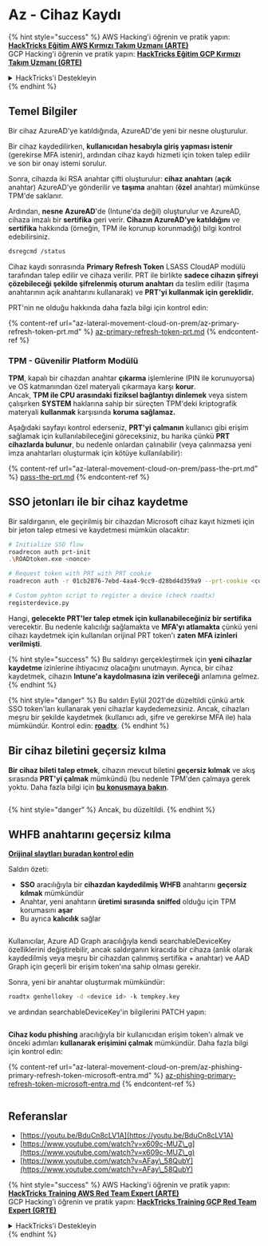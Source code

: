 # Az - Cihaz Kaydı

{% hint style="success" %}
AWS Hacking'i öğrenin ve pratik yapın:<img src="../../.gitbook/assets/image (1).png" alt="" data-size="line">[**HackTricks Eğitim AWS Kırmızı Takım Uzmanı (ARTE)**](https://training.hacktricks.xyz/courses/arte)<img src="../../.gitbook/assets/image (1).png" alt="" data-size="line">\
GCP Hacking'i öğrenin ve pratik yapın: <img src="../../.gitbook/assets/image (2).png" alt="" data-size="line">[**HackTricks Eğitim GCP Kırmızı Takım Uzmanı (GRTE)**<img src="../../.gitbook/assets/image (2).png" alt="" data-size="line">](https://training.hacktricks.xyz/courses/grte)

<details>

<summary>HackTricks'i Destekleyin</summary>

* [**abonelik planlarını**](https://github.com/sponsors/carlospolop) kontrol edin!
* **💬 [**Discord grubuna**](https://discord.gg/hRep4RUj7f) veya [**telegram grubuna**](https://t.me/peass) katılın ya da **Twitter**'da **bizi takip edin** 🐦 [**@hacktricks\_live**](https://twitter.com/hacktricks\_live)**.**
* **Hacking ipuçlarını paylaşmak için** [**HackTricks**](https://github.com/carlospolop/hacktricks) ve [**HackTricks Cloud**](https://github.com/carlospolop/hacktricks-cloud) github reposuna PR gönderin.

</details>
{% endhint %}

## Temel Bilgiler

Bir cihaz AzureAD'ye katıldığında, AzureAD'de yeni bir nesne oluşturulur.

Bir cihaz kaydedilirken, **kullanıcıdan hesabıyla giriş yapması istenir** (gerekirse MFA istenir), ardından cihaz kaydı hizmeti için token talep edilir ve son bir onay istemi sorulur.

Sonra, cihazda iki RSA anahtar çifti oluşturulur: **cihaz anahtarı** (**açık** anahtar) AzureAD'ye gönderilir ve **taşıma** anahtarı (**özel** anahtar) mümkünse TPM'de saklanır.

Ardından, **nesne** **AzureAD**'de (Intune'da değil) oluşturulur ve AzureAD, cihaza imzalı bir **sertifika** geri verir. **Cihazın AzureAD'ye katıldığını** ve **sertifika** hakkında (örneğin, TPM ile korunup korunmadığı) bilgi kontrol edebilirsiniz.
```bash
dsregcmd /status
```
Cihaz kaydı sonrasında **Primary Refresh Token** LSASS CloudAP modülü tarafından talep edilir ve cihaza verilir. PRT ile birlikte **sadece cihazın şifreyi çözebileceği şekilde şifrelenmiş oturum anahtarı** da teslim edilir (taşıma anahtarının açık anahtarını kullanarak) ve **PRT'yi kullanmak için gereklidir.**

PRT'nin ne olduğu hakkında daha fazla bilgi için kontrol edin:

{% content-ref url="az-lateral-movement-cloud-on-prem/az-primary-refresh-token-prt.md" %}
[az-primary-refresh-token-prt.md](az-lateral-movement-cloud-on-prem/az-primary-refresh-token-prt.md)
{% endcontent-ref %}

### TPM - Güvenilir Platform Modülü

**TPM**, kapalı bir cihazdan anahtar **çıkarma** işlemlerine (PIN ile korunuyorsa) ve OS katmanından özel materyali çıkarmaya karşı **korur**.\
Ancak, **TPM ile CPU arasındaki fiziksel bağlantıyı dinlemek** veya sistem çalışırken **SYSTEM** haklarına sahip bir süreçten TPM'deki kriptografik materyali **kullanmak** karşısında **koruma sağlamaz.**

Aşağıdaki sayfayı kontrol ederseniz, **PRT'yi çalmanın** kullanıcı gibi erişim sağlamak için kullanılabileceğini göreceksiniz, bu harika çünkü **PRT cihazlarda bulunur**, bu nedenle onlardan çalınabilir (veya çalınmazsa yeni imza anahtarları oluşturmak için kötüye kullanılabilir):

{% content-ref url="az-lateral-movement-cloud-on-prem/pass-the-prt.md" %}
[pass-the-prt.md](az-lateral-movement-cloud-on-prem/pass-the-prt.md)
{% endcontent-ref %}

## SSO jetonları ile bir cihaz kaydetme

Bir saldırganın, ele geçirilmiş bir cihazdan Microsoft cihaz kayıt hizmeti için bir jeton talep etmesi ve kaydetmesi mümkün olacaktır:
```bash
# Initialize SSO flow
roadrecon auth prt-init
.\ROADtoken.exe <nonce>

# Request token with PRT with PRT cookie
roadrecon auth -r 01cb2876-7ebd-4aa4-9cc9-d28bd4d359a9 --prt-cookie <cookie>

# Custom pyhton script to register a device (check roadtx)
registerdevice.py
```
Hangi, **gelecekte PRT'ler talep etmek için kullanabileceğiniz bir sertifika** verecektir. Bu nedenle kalıcılığı sağlamakta ve **MFA'yı atlamakta** çünkü yeni cihazı kaydetmek için kullanılan orijinal PRT token'ı **zaten MFA izinleri verilmişti**.

{% hint style="success" %}
Bu saldırıyı gerçekleştirmek için **yeni cihazlar kaydetme** izinlerine ihtiyacınız olacağını unutmayın. Ayrıca, bir cihaz kaydetmek, cihazın **Intune'a kaydolmasına izin verileceği** anlamına gelmez.
{% endhint %}

{% hint style="danger" %}
Bu saldırı Eylül 2021'de düzeltildi çünkü artık SSO token'ları kullanarak yeni cihazlar kaydedemezsiniz. Ancak, cihazları meşru bir şekilde kaydetmek (kullanıcı adı, şifre ve gerekirse MFA ile) hala mümkündür. Kontrol edin: [**roadtx**](https://github.com/carlospolop/hacktricks-cloud/blob/master/pentesting-cloud/azure-security/az-lateral-movement-cloud-on-prem/az-roadtx-authentication.md).
{% endhint %}

## Bir cihaz biletini geçersiz kılma

**Bir cihaz bileti talep etmek**, cihazın mevcut biletini **geçersiz kılmak** ve akış sırasında **PRT'yi çalmak** mümkündü (bu nedenle TPM'den çalmaya gerek yoktu. Daha fazla bilgi için [**bu konuşmaya bakın**](https://youtu.be/BduCn8cLV1A).

<figure><img src="../../.gitbook/assets/image (32).png" alt=""><figcaption></figcaption></figure>

{% hint style="danger" %}
Ancak, bu düzeltildi.
{% endhint %}

## WHFB anahtarını geçersiz kılma

[**Orijinal slaytları buradan kontrol edin**](https://dirkjanm.io/assets/raw/Windows%20Hello%20from%20the%20other%20side\_nsec\_v1.0.pdf)

Saldırı özeti:

* **SSO** aracılığıyla bir **cihazdan kaydedilmiş WHFB** anahtarını **geçersiz kılmak** mümkündür
* Anahtar, yeni anahtarın **üretimi sırasında** **sniffed** olduğu için TPM korumasını **aşar**
* Bu ayrıca **kalıcılık** sağlar

<figure><img src="../../.gitbook/assets/image (34).png" alt=""><figcaption></figcaption></figure>

Kullanıcılar, Azure AD Graph aracılığıyla kendi searchableDeviceKey özelliklerini değiştirebilir, ancak saldırganın kiracıda bir cihaza (anlık olarak kaydedilmiş veya meşru bir cihazdan çalınmış sertifika + anahtar) ve AAD Graph için geçerli bir erişim token'ına sahip olması gerekir.

Sonra, yeni bir anahtar oluşturmak mümkündür:
```bash
roadtx genhellokey -d <device id> -k tempkey.key
```
ve ardından searchableDeviceKey'in bilgilerini PATCH yapın:

<figure><img src="../../.gitbook/assets/image (36).png" alt=""><figcaption></figcaption></figure>

**Cihaz kodu phishing** aracılığıyla bir kullanıcıdan erişim token'ı almak ve önceki adımları **kullanarak erişimini çalmak** mümkündür. Daha fazla bilgi için kontrol edin:

{% content-ref url="az-lateral-movement-cloud-on-prem/az-phishing-primary-refresh-token-microsoft-entra.md" %}
[az-phishing-primary-refresh-token-microsoft-entra.md](az-lateral-movement-cloud-on-prem/az-phishing-primary-refresh-token-microsoft-entra.md)
{% endcontent-ref %}

<figure><img src="../../.gitbook/assets/image (37).png" alt=""><figcaption></figcaption></figure>

## Referanslar

* [https://youtu.be/BduCn8cLV1A](https://youtu.be/BduCn8cLV1A)
* [https://www.youtube.com/watch?v=x609c-MUZ\_g](https://www.youtube.com/watch?v=x609c-MUZ\_g)
* [https://www.youtube.com/watch?v=AFay\_58QubY](https://www.youtube.com/watch?v=AFay\_58QubY)

{% hint style="success" %}
AWS Hacking'i öğrenin ve pratik yapın:<img src="../../.gitbook/assets/image (1).png" alt="" data-size="line">[**HackTricks Training AWS Red Team Expert (ARTE)**](https://training.hacktricks.xyz/courses/arte)<img src="../../.gitbook/assets/image (1).png" alt="" data-size="line">\
GCP Hacking'i öğrenin ve pratik yapın: <img src="../../.gitbook/assets/image (2).png" alt="" data-size="line">[**HackTricks Training GCP Red Team Expert (GRTE)**<img src="../../.gitbook/assets/image (2).png" alt="" data-size="line">](https://training.hacktricks.xyz/courses/grte)

<details>

<summary>HackTricks'i Destekleyin</summary>

* [**abonelik planlarını**](https://github.com/sponsors/carlospolop) kontrol edin!
* **💬 [**Discord grubuna**](https://discord.gg/hRep4RUj7f) veya [**telegram grubuna**](https://t.me/peass) katılın ya da **Twitter'da** 🐦 [**@hacktricks\_live**](https://twitter.com/hacktricks\_live)**'i takip edin.**
* **Hacking ipuçlarını paylaşmak için** [**HackTricks**](https://github.com/carlospolop/hacktricks) ve [**HackTricks Cloud**](https://github.com/carlospolop/hacktricks-cloud) github reposuna PR gönderin.

</details>
{% endhint %}
